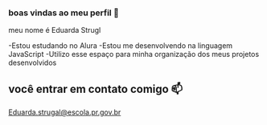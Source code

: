 ### boas vindas ao meu perfil 💙

meu nome é Eduarda Strugl

-Estou estudando no Alura
-Estou me desenvolvendo na linguagem JavaScript
-Utilizo esse espaço para minha organização dos meus projetos desenvolvidos

## você entrar em contato comigo 📫
Eduarda.strugal@escola.pr.gov.br
